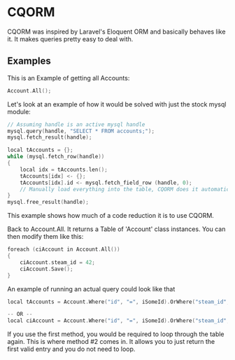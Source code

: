 # CQORM
CQORM was inspired by Laravel's Eloquent ORM and basically behaves like it.
It makes queries pretty easy to deal with. 

## Examples
This is an Example of getting all Accounts:
```C
Account.All();
```

Let's look at an example of how it would be solved with just the stock mysql module:
```C
// Assuming handle is an active mysql handle
mysql.query(handle, "SELECT * FROM accounts;");
mysql.fetch_result(handle);

local tAccounts = {};
while (mysql.fetch_row(handle))
{
	local idx = tAccounts.len();
	tAccounts[idx] <- {};
	tAccounts[idx].id <- mysql.fetch_field_row (handle, 0);
	// Manually load everything into the table, CQORM does it automatically
}
mysql.free_result(handle);
```
This example shows how much of a code reduction it is to use CQORM.

Back to Account.All.
It returns a Table of 'Account' class instances. You can then modify them like this:
```C
foreach (ciAccount in Account.All())
{
	ciAccount.steam_id = 42;
	ciAccount.Save();
}
```

An example of running an actual query could look like that
```C
local tAccounts = Account.Where("id", "=", iSomeId).OrWhere("steam_id", "=", iSomeSteamId).Get();

-- OR --
local ciAccount = Account.Where("id", "=", iSomeId).OrWhere("steam_id", "=", iSomeSteamId).First();
```
If you use the first method, you would be required to loop through the table again. This is where method #2 comes in.
It allows you to just return the first valid entry and you do not need to loop.
